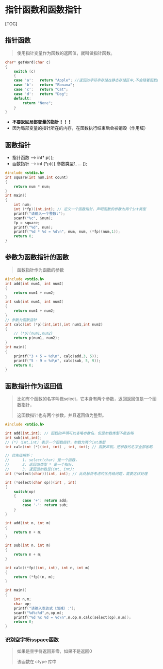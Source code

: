 # 指针函数和函数指针



[TOC]



## 指针函数

> 使用指针变量作为函数的返回值，就叫做指针函数。

```c
char* getWord(char c)
{
	switch (c)
	{
	case 'a':	return "Apple";	//返回的字符串存储在静态存储区中,不会随着函数结束而销毁;
	case 'b':	return "Bbnana";
	case 'c':	return "Cat";
	case 'd':	return "Dog";
	default:
		return "None";
	}
}
```

- **不要返回局部变量的指针！！！**
- 因为局部变量的指针所在的内存，在函数执行结束后会被销毁（作用域）



## 函数指针

- 指针函数	—>	int*  p( );
- 函数指针    —>    int  (*p)( [ 参数类型1, ... ]);

```c
#include <stdio.h>
int square(int num,int count)
{
	return num * num;
}
int main()
{
	int num;
	int (*fp)(int,int);	// 定义一个函数指针，声明函数的参数为两个int类型
	printf("请输入一个整数:");
	scanf("%c", &num);
	fp = square;
	printf("%d", num);
	printf("%d * %d = %d\n", num, num, (*fp)(num,1));
	return 0;
}
```



## 参数为函数指针的函数

> 函数指针作为函数的参数

```c
#include <stdio.h>
int add(int num1, int num2)
{
	return num1 + num2;
}
int sub(int num1, int num2)
{
	return num1 + num2;
}
// 参数为函数指针
int calc(int (*p)(int,int),int num1,int num2)
{
	// (*p)(num1,num2)
	return p(num1, num2);
}
int main()
{
	printf("3 + 5 = %d\n", calc(add,3, 5));
	printf("5 - 9 = %d\n", calc(sub, 5, 9));
	return 0;
}
```

## 

## 函数指针作为返回值

> 比如有个函数的名字叫做select，它本身有两个参数，返回返回值是一个函数指针，
>
> 这函数指针也有两个参数，并且返回值为整型。

```c
#include <stdio.h>

int add(int,int); // 函数的声明可以省略参数名，但是参数类型不能省略
int sub(int,int);
// (*)（int,int) 表示一个函数指针，参数为两个int类型
int calc(int (*)(int, int) , int, int);	// 函数声明，把参数的名字全部省略

// 优先级解析：
// 		1. select(char) 是一个函数， 
//		2. 返回值类型 * 是一个指针，
//		3. 返回值参数是(int, int);
int (*select(char))(int, int); // 此处解析考虑的优先级问题，需要这样处理

int (*select(char op))(int , int)
{
	switch(op)
    {
        case '+': return add;
        case '-': return sub;
    }
}

int add(int n, int m)
{
    return n + m;
}

int sub(int n, int m)
{
    return n + m;
}

int calc((*fp)(int, int), int n, int m)
{
    return (*fp)(n, m);
}

int main()
{
    int n,m;
    char op;
    printf("请输入表达式（加减）:");
    scanf("%d%c%d",n,op,m);
    printf("%d %c %d = %d\n",n,op,m,calc(select(op),n,m));
    return 0;
}
```



### 识别空字符isspace函数

> 如果是空字符返回非零，如果不是返回0
>
> 该函数在 ctype 库中

